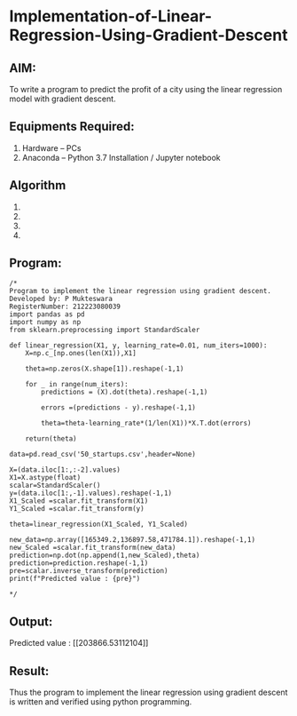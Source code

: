 # Implementation-of-Linear-Regression-Using-Gradient-Descent

## AIM:
To write a program to predict the profit of a city using the linear regression model with gradient descent.

## Equipments Required:
1. Hardware – PCs
2. Anaconda – Python 3.7 Installation / Jupyter notebook

## Algorithm
1. 
2. 
3. 
4. 

## Program:
```
/*
Program to implement the linear regression using gradient descent.
Developed by: P Mukteswara 
RegisterNumber: 212223080039
import pandas as pd
import numpy as np
from sklearn.preprocessing import StandardScaler

def linear_regression(X1, y, learning_rate=0.01, num_iters=1000):
    X=np.c_[np.ones(len(X1)),X1]

    theta=np.zeros(X.shape[1]).reshape(-1,1)

    for _ in range(num_iters):
        predictions = (X).dot(theta).reshape(-1,1)

        errors =(predictions - y).reshape(-1,1)

        theta=theta-learning_rate*(1/len(X1))*X.T.dot(errors)

    return(theta)

data=pd.read_csv('50_startups.csv',header=None)

X=(data.iloc[1:,:-2].values)
X1=X.astype(float)
scalar=StandardScaler()
y=(data.iloc[1:,-1].values).reshape(-1,1)
X1_Scaled =scalar.fit_transform(X1)
Y1_Scaled =scalar.fit_transform(y)

theta=linear_regression(X1_Scaled, Y1_Scaled)

new_data=np.array([165349.2,136897.58,471784.1]).reshape(-1,1)
new_Scaled =scalar.fit_transform(new_data)
prediction=np.dot(np.append(1,new_Scaled),theta)
prediction=prediction.reshape(-1,1)
pre=scalar.inverse_transform(prediction)
print(f"Predicted value : {pre}")

*/
```

## Output:
Predicted value : [[203866.53112104]]


## Result:
Thus the program to implement the linear regression using gradient descent is written and verified using python programming.
